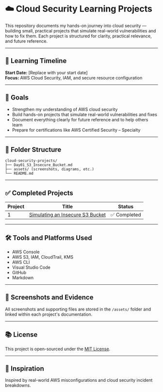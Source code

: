 # ☁️ Cloud Security Learning Projects

This repository documents my hands-on journey into cloud security — building small, practical projects that simulate real-world vulnerabilities and how to fix them. Each project is structured for clarity, practical relevance, and future reference.

---

## 📅 Learning Timeline

**Start Date:** [Replace with your start date]  
**Focus:** AWS Cloud Security, IAM, and secure resource configuration

---

## 🧭 Goals

- Strengthen my understanding of AWS cloud security
- Build hands-on projects that simulate real-world vulnerabilities and fixes
- Document everything clearly for future reference and to help others learn
- Prepare for certifications like AWS Certified Security – Specialty

---

## 📂 Folder Structure

```plaintext
cloud-security-projects/
├── Day01_S3_Insecure_Bucket.md
├── assets/ (screenshots, diagrams, etc.)
└── README.md
```

---

## ✅ Completed Projects

| Project | Title | Status |
|---------|-------|--------|
| 1 | [Simulating an Insecure S3 Bucket](Day01_S3_Insecure_Bucket.md) | ✅ Completed |

---

## 🛠️ Tools and Platforms Used

- AWS Console
- AWS S3, IAM, CloudTrail, KMS
- AWS CLI
- Visual Studio Code
- GitHub
- Markdown

---

## 📸 Screenshots and Evidence

All screenshots and supporting files are stored in the `/assets/` folder and linked within each project's documentation.

---

## 📚 License

This project is open-sourced under the [MIT License](LICENSE).

---

## 🙌 Inspiration

Inspired by real-world AWS misconfigurations and cloud security incident breakdowns.
